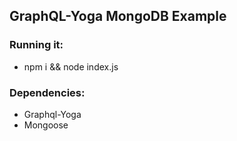 ## GraphQL-Yoga MongoDB Example

### Running it:

- npm i && node index.js

### Dependencies:

- Graphql-Yoga
- Mongoose


